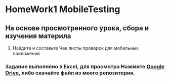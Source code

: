 # HomeWork1 MobileTesting

## На основе просмотренного урока, сбора и изучения материла
1. Найдите и составьте Чек листы проверок для мобильных приложений

### Задание выполнено в Excel, для просмотра Нажмите <a href="https://docs.google.com/spreadsheets/d/1xpxcgsS_graCKC8mp7jhVBPmcVPMh6Ex/edit#gid=334350399">Google Drive</a>, либо скачайте файл из моего репозитория.
